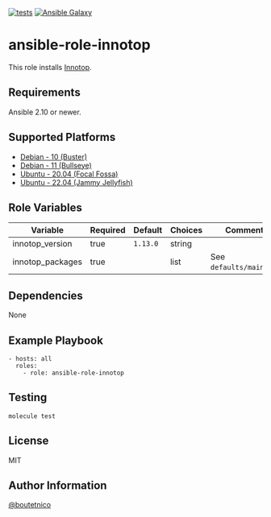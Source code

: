 [![tests](https://github.com/boutetnico/ansible-role-innotop/workflows/Test%20ansible%20role/badge.svg)](https://github.com/boutetnico/ansible-role-innotop/actions?query=workflow%3A%22Test+ansible+role%22)
[![Ansible Galaxy](https://img.shields.io/badge/galaxy-boutetnico.innotop-blue.svg)](https://galaxy.ansible.com/boutetnico/innotop)

ansible-role-innotop
====================

This role installs [Innotop](https://github.com/innotop/innotop).

Requirements
------------

Ansible 2.10 or newer.

Supported Platforms
-------------------

- [Debian - 10 (Buster)](https://wiki.debian.org/DebianBuster)
- [Debian - 11 (Bullseye)](https://wiki.debian.org/DebianBullseye)
- [Ubuntu - 20.04 (Focal Fossa)](http://releases.ubuntu.com/20.04/)
- [Ubuntu - 22.04 (Jammy Jellyfish)](http://releases.ubuntu.com/22.04/)

Role Variables
--------------

| Variable                     | Required | Default                  | Choices   | Comments                         |
|------------------------------|----------|--------------------------|-----------|----------------------------------|
| innotop_version              | true     | `1.13.0`                 | string    |                                  |
| innotop_packages             | true     |                          | list      | See `defaults/main.yml`.         |

Dependencies
------------

None

Example Playbook
----------------

    - hosts: all
      roles:
        - role: ansible-role-innotop

Testing
-------

    molecule test

License
-------

MIT

Author Information
------------------

[@boutetnico](https://github.com/boutetnico)
